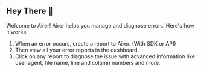 ## Hey There 👋

Welcome to Airer! Airer helps you manage and diagnose errors. Here's how it works.

1. When an error occurs, create a report to Airer. (With SDK or API)
2. Then view all your error reports in the dashboard.
3. Click on any report to diagnose the issue with advanced information like user agent, file name, line and column numbers and more.
